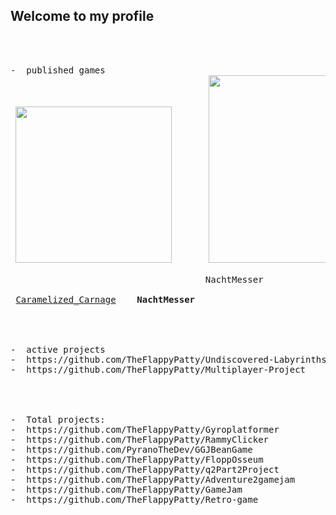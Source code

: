 ## Welcome to my profile 
<!--
**TheFlappyPatty/TheFlappyPatty** is a ✨ _special_ ✨ repository because its `README.md` (this file) appears on your GitHub profile.

Here are some ideas to get you started:

-  I’m currently working on two projects a multiplayer shooter & a twin stick shooter.
-  I’m looking to collaborate on with artists on Both of my active projects.
-  How to reach me: jrverburg@yahoo.com
-  Pronouns: He/him
-->
<pre>
<br>

-  published games
 <img src="https://github.com/user-attachments/assets/d0e47881-d58f-4feb-9f39-042c360e1fa0" width="250"/>       <img src="https://github.com/user-attachments/assets/18f1115c-7d57-4447-a231-9711be2a4ffe" width="300"/>

                                     NachtMesser

 <a href="https://aieseattle.itch.io/western-robots-associated">Caramelized_Carnage</a>    <b href="https://aieseattle.itch.io/squid">NachtMesser</b>
  
<br>

-  active projects
-  https://github.com/TheFlappyPatty/Undiscovered-Labyrinths
-  https://github.com/TheFlappyPatty/Multiplayer-Project
  
<br>

-  Total projects:
-  https://github.com/TheFlappyPatty/Gyroplatformer
-  https://github.com/TheFlappyPatty/RammyClicker
-  https://github.com/PyranoTheDev/GGJBeanGame
-  https://github.com/TheFlappyPatty/FloppOsseum
-  https://github.com/TheFlappyPatty/q2Part2Project
-  https://github.com/TheFlappyPatty/Adventure2gamejam
-  https://github.com/TheFlappyPatty/GameJam
-  https://github.com/TheFlappyPatty/Retro-game

</pre>

